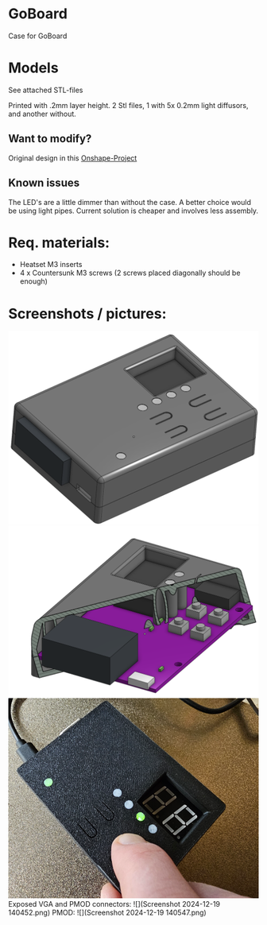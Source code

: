# GoBoard
Case for GoBoard

# Models
See attached STL-files 

Printed with .2mm layer height. 
2 Stl files, 1 with  5x 0.2mm light diffusors, and another without.

## Want to modify?
Original design in this [Onshape-Project](https://cad.onshape.com/documents/b5e3aa80c0473fccdcfa36a3/w/416390dcb99cf1732b89929b/e/f7f63c7c95c05830403a44de?renderMode=0&uiState=67641a55a0fb78669a34887a)
## Known issues
The LED's are a little dimmer than without the case. A better choice would be using light pipes. 
Current solution is cheaper and involves less assembly.

# Req. materials: 
* Heatset M3 inserts 
* 4 x Countersunk M3 screws (2 screws placed diagonally should be enough) 



# Screenshots / pictures:
![](Screenshot%202024-12-19%20132733.png)
![](Screenshot%202024-12-19%20132924.png)
![](Screenshot%202024-12-19%20135819.png)
Exposed VGA and PMOD connectors:
![](Screenshot 2024-12-19 140452.png)
PMOD: 
![](Screenshot 2024-12-19 140547.png)
